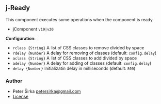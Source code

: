 ## j-Ready

This component executes some operations when the component is ready. 

- jComponent `v19|v20`

__Configuration__:

- `rclass {String}` A list of CSS classes to remove divided by space
- `rdelay {Number}` A delay for removing of classes (default: `config.delay`)
- `aclass {String}` A list of CSS classes to add divided by space
- `adelay {Number}` A delay for adding of classes (default: `config.delay`)
- `delay {Number}` Initializatin delay in milliseconds (default: `800`)

### Author

- Peter Širka <petersirka@gmail.com>
- [License](https://www.totaljs.com/license/)
